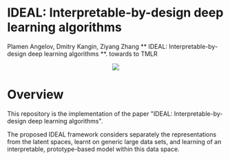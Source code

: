 # IDEAL: Interpretable-by-design deep learning algorithms
 

 Plamen Angelov, Dmitry Kangin, Ziyang Zhang ** IDEAL: Interpretable-by-design deep learning algorithms **. towards to TMLR
<div style="displaystyle=block;align=center;"><p align="center" >
  <img src="docs/media/example_figure.png"/>
  </p>
</div>

 # Overview 

 This repository is the implementation of the paper "IDEAL: Interpretable-by-design deep learning algorithms".

The proposed IDEAL framework considers separately the representations from the latent spaces, learnt on generic large data sets, and learning of an interpretable, prototype-based model within this data space.

